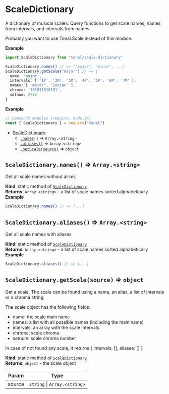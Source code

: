 <a name="module_ScaleDictionary"></a>

# ScaleDictionary
A dictionary of musical scales. Query functions to get scale names,
names from intervals, and intervals from names

Probably you want to use Tonal.Scale instead of this module.

**Example**  
```js
import ScaleDictionary from "tonal/scale-dictionary"

ScaleDictionary.names() // => ["major", "minor", ...]
ScaleDictionary.getScale("major") // => {
  name: 'major',
  intervals: [ '1P', '2M', '3M', '4P', '5P', '6M', '7M' ],
  names: [ 'major', 'ionian' ],
  chroma: '101011010101',
  setnum: 2773
}
```
**Example**  
```js
// CommonJS modules (require, node.js)
const { ScaleDictionary } = require("tonal")
```

* [ScaleDictionary](#module_ScaleDictionary)
    * [`.names()`](#module_ScaleDictionary.names) ⇒ <code>Array.&lt;string&gt;</code>
    * [`.aliases()`](#module_ScaleDictionary.aliases) ⇒ <code>Array.&lt;string&gt;</code>
    * [`.getScale(source)`](#module_ScaleDictionary.getScale) ⇒ <code>object</code>

<a name="module_ScaleDictionary.names"></a>

## `ScaleDictionary.names()` ⇒ <code>Array.&lt;string&gt;</code>
Get all scale names without alises

**Kind**: static method of [<code>ScaleDictionary</code>](#module_ScaleDictionary)  
**Returns**: <code>Array.&lt;string&gt;</code> - a list of scale names sorted alphabetically  
**Example**  
```js
ScaleDictionary.names() // => [...]
```
<a name="module_ScaleDictionary.aliases"></a>

## `ScaleDictionary.aliases()` ⇒ <code>Array.&lt;string&gt;</code>
Get all scale names with aliases

**Kind**: static method of [<code>ScaleDictionary</code>](#module_ScaleDictionary)  
**Returns**: <code>Array.&lt;string&gt;</code> - a list of scale names sorted alphabetically  
**Example**  
```js
ScaleDictionary.aliases() // => [...]
```
<a name="module_ScaleDictionary.getScale"></a>

## `ScaleDictionary.getScale(source)` ⇒ <code>object</code>
Get a scale. The scale can be found using a name, an alias, a list
of intervals or a chroma string.

The scale object has the following fields:
- name: the scale main name
- names: a list with all possible names (including the main name)
- intervals: an array with the scale intervals
- chroma:  scale chroma
- setnum: scale chroma number

In case of not found any scale, it returns { intervals: [], aliases: [] }

**Kind**: static method of [<code>ScaleDictionary</code>](#module_ScaleDictionary)  
**Returns**: <code>object</code> - the scale object  

| Param | Type |
| --- | --- |
| source | <code>string</code> \| <code>Array.&lt;string&gt;</code> | 

